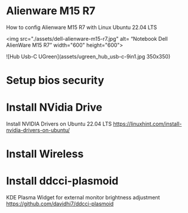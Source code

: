 # Alienware M15 R7
How to config Alienware M15 R7 with Linux Ubuntu 22.04 LTS

<img src="./assets/dell-alienware-m15-r7.jpg" alt= “Notebook Dell AlienWare M15 R7” width="600" height="600">


![Hub Usb-C UGreen](assets/ugreen_hub_usb-c-9in1.jpg 350x350)

# Setup bios security

# Install NVidia Drive
Install NVIDIA Drivers on Ubuntu 22.04 LTS
https://linuxhint.com/install-nvidia-drivers-on-ubuntu/

# Install Wireless

# Install ddcci-plasmoid
KDE Plasma Widget for external monitor brightness adjustment
https://github.com/davidhi7/ddcci-plasmoid
